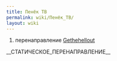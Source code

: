 ```yaml
---
title: Пенёк ТВ
permalink: wiki/Пенёк_ТВ/
layout: wiki
---
```


1.  перенаправление [Gethehellout](/wiki/Gethehellout "wikilink")

\_\_СТАТИЧЕСКОЕ_ПЕРЕНАПРАВЛЕНИЕ\_\_

